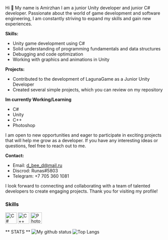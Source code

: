 Hi 👋 My name is Amirzhan
I am a junior Unity developer and junior C# developer. Passionate about the world of game development and software engineering, I am constantly striving to expand my skills and gain new experiences.

**Skills:**
- Unity game development using C#
- Solid understanding of programming fundamentals and data structures
- Debugging and code optimization
- Working with graphics and animations in Unity

**Projects:**
- Contributed to the development of LagunaGame as a Junior Unity Developer
- Created several simple projects, which you can review on my repository

**Im currently Working/Learning**
- C#
- Unity
- C++
- Photoshop

I am open to new opportunities and eager to participate in exciting projects that will help me grow as a developer. If you have any interesting ideas or questions, feel free to reach out to me.

**Contact:**
- Email: d_bee_d@mail.ru
- Discrod: Runas#5803
- Telegram: +7 705 360 1081

I look forward to connecting and collaborating with a team of talented developers to create engaging projects. Thank you for visiting my profile!


### Skills


<p align="left">
<a href="https://docs.microsoft.com/en-us/dotnet/csharp/" target="_blank" rel="noreferrer"><img src="https://raw.githubusercontent.com/danielcranney/readme-generator/main/public/icons/skills/csharp-colored.svg" width="36" height="36" alt="C#" /></a>
<a href="https://docs.microsoft.com/en-us/cpp/?view=msvc-170" target="_blank" rel="noreferrer"><img src="https://raw.githubusercontent.com/danielcranney/readme-generator/main/public/icons/skills/cplusplus-colored.svg" width="36" height="36" alt="C++" /></a>
<a href="https://www.adobe.com/uk/products/photoshop.html" target="_blank" rel="noreferrer"><img src="https://raw.githubusercontent.com/danielcranney/readme-generator/main/public/icons/skills/photoshop-colored.svg" width="36" height="36" alt="Photoshop" /></a>
</p>







** STATS **
![My github status](https://github-readme-stats.vercel.app/api?username=RunasTheAweken&show_icons=true&include_all_commits=true)
![Top Langs](https://github-readme-stats.vercel.app/api/top-langs/?username=RunasTheAweken&layout=compact)
